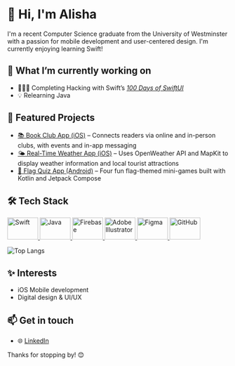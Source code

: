 # 👋 Hi, I'm Alisha

I'm a recent Computer Science graduate from the University of Westminster with a passion for mobile development and user-centered design. I'm currently enjoying learning Swift!

## 🌱 What I’m currently working on

- 👩🏻‍💻 Completing Hacking with Swift’s [*100 Days of SwiftUI*](https://www.hackingwithswift.com/100/swiftui)
- 💡 Relearning Java

## 📂 Featured Projects
- [📚 Book Club App (iOS)](https://github.com/alishasc/book-club-organiser-ios) – Connects readers via online and in-person clubs, with events and in-app messaging
- [🌤️ Real-Time Weather App (iOS)](https://github.com/alishasc/weather-app-ios) – Uses OpenWeather API and MapKit to display weather information and local tourist attractions
- [🚩 Flag Quiz App (Android)](https://github.com/alishasc/flag-mini-games-android) – Four fun flag-themed mini-games built with Kotlin and Jetpack Compose

## 🛠️ Tech Stack

<p align="left">
  <a href="https://swift.org" target="_blank" rel="noreferrer">
    <img src="https://cdn.jsdelivr.net/gh/devicons/devicon/icons/swift/swift-original.svg" alt="Swift" width="70" height="50"/>
  </a>
  <a href="https://www.java.com" target="_blank" rel="noreferrer">
    <img src="https://cdn.jsdelivr.net/gh/devicons/devicon/icons/java/java-original.svg" alt="Java" width="70" height="50"/>
  </a>
  <a href="https://firebase.google.com/" target="_blank" rel="noreferrer">
  <img src="https://cdn.jsdelivr.net/gh/devicons/devicon/icons/firebase/firebase-plain.svg" alt="Firebase" width="70" height="50"/>
  </a>
  <a href="https://www.adobe.com/products/illustrator.html" target="_blank" rel="noreferrer">
    <img src="https://upload.wikimedia.org/wikipedia/commons/f/fb/Adobe_Illustrator_CC_icon.svg" alt="Adobe Illustrator" width="70" height="50"/>
  </a>
  <a href="https://figma.com" target="_blank" rel="noreferrer">
    <img src="https://cdn.jsdelivr.net/gh/devicons/devicon/icons/figma/figma-original.svg" alt="Figma" width="70" height="50"/>
  </a>
  <a href="https://github.com" target="_blank" rel="noreferrer">
    <img src="https://cdn.jsdelivr.net/gh/devicons/devicon/icons/github/github-original.svg" alt="GitHub" width="70" height="50"/>
  </a>
</p>

![Top Langs](https://github-readme-stats.vercel.app/api/top-langs/?username=alishasc&layout=compact&theme=blue_navy)

## ✨ Interests

- iOS Mobile development
- Digital design & UI/UX

## 📫 Get in touch

- 🌐 [LinkedIn](https://www.linkedin.com/in/alisha-carrington-711607285)

Thanks for stopping by! 😊
